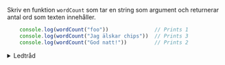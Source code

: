 Skriv en funktion `wordCount` som tar en string som argument och returnerar antal ord som texten innehåller.

````javascript
    console.log(wordCount("foo"))               // Prints 1
    console.log(wordCount("Jag älskar chips"))  // Prints 3
    console.log(wordCount("God natt!"))         // Prints 2
````

<details>
<summary>Ledtråd</summary>

Använd [String.split()](https://developer.mozilla.org/en-US/docs/Web/JavaScript/Reference/Global_Objects/String/split) för att separera texten i ord.
</details>
